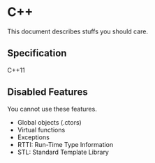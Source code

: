 C++
=====

This document describes stuffs you should care.

Specification
-------------

C++11

Disabled Features
-----------------
You cannot use these features.

- Global objects (.ctors)
- Virtual functions
- Exceptions
- RTTI: Run-Time Type Information
- STL: Standard Template Library
